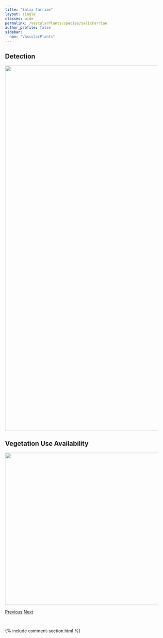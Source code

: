 ```yaml
---
title: "Salix farriae"
layout: single
classes: wide
permalink: /VascularPlants/species/SalixFarriae
author_profile: false
sidebar:
  nav: "VascularPlants"
---
```


<h2>Detection</h2>

<a href="https://drive.google.com/uc?export=view&id=1wNE6w7R5zRTVvwX9eJ3VxWNmWQLRtffK">
<img src="https://drive.google.com/uc?export=view&id=1wNE6w7R5zRTVvwX9eJ3VxWNmWQLRtffK" height = "1200" width = "800">
</a>


<h2>Vegetation Use Availability</h2>

<a href="https://drive.google.com/uc?export=view&id=1iEMQ8LSzUF-KWPBYXfPyDrc5QQTI2R2W">
<img src="https://drive.google.com/uc?export=view&id=1iEMQ8LSzUF-KWPBYXfPyDrc5QQTI2R2W" height = "500" width = "1000">
</a>


<a href="/DevelopmentWebsite/VascularPlants/species/SalixFamelica" class="pagination--pager" title="Salix famelica">Previous</a> <a href="/DevelopmentWebsite/VascularPlants/species/SalixGlauca" class="pagination--pager" title="Salix glauca">Next</a>

<p>&nbsp;</p>

{% include comment-section.html %}
